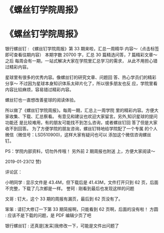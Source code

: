 # 《螺丝钉学院周报》

# 《螺丝钉学院周报》

银行螺丝钉 : 《螺丝钉学院周报》第 33 期来啦，汇总一周精华 内容～（点击标签即可查看往期内容） 本期字数 20700 字，汇总 30 篇精选问答，7 篇精彩文章～之后 每周会有一期，一站式解决大家在学院里汇总学习的需求， 从此不用担心错过精彩内容。

星球里有很多的优秀内容。像螺丝钉的研究文章、问题回 答、热心学员们的精彩分享～ 不过因为星球本身知识体系太碎片化了，所以很多朋友也反 应，学院里看内容比较麻烦，容易错过精彩内容。

螺丝钉也一直想改善星球的阅读体验。

所以做了《螺丝钉学院周报》。每周一期，汇总上一周学院 里的精彩内容。方便大家收集、下载、汇总察看。 有意见和建议也欢迎大家留言。另外,知识星球的提问功能还 是比较难用，有的朋友可能找不到怎么咨询，或者螺丝钉回 答了但是大家收不到回答。 为了方便学院的朋友咨询，螺丝钉特地给学院配了一个专属 的个人微信（微信号：LSD510900)，这样大家有疑问也可以 添加这个微信咨询螺丝钉。

PS：学院内部资料，切勿外传哦！ 另外前 2 期周报也附送 上，方便大家阅读～

2019-01-23(12 赞)

评论区：

小明同学 : 显示文件是 43.4M，但下载后是 41.43M，文件打开只到 62 页，后面不完整，下载了几次都是一样。 誉珂 : 刚看到最后也发现这样的问题

文哥 : 钉大，这个 33 期的周报有漏页，最后到 62 页没有了。

笨笨 : 请钉大修订一下第 33 期简报啊，只能看到 62 页啊，后面的没有啦！ 方圆 : 应该不是下载的问题，是 PDF 编辑少页了吧

银行螺丝钉 : 还真是[发呆]我修改一下，可能是文件出问题了